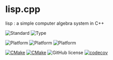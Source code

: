 # lisp.cpp

lisp : a simple computer algebra system in C++

<!-- ![lisp](./lisp.svg) -->

![Standard](https://img.shields.io/badge/c%2B%2B-17/20-blue.svg)
![Type](https://img.shields.io/badge/type-macro--free-blue)

![Platform](https://img.shields.io/badge/platform-linux-blue)
![Platform](https://img.shields.io/badge/platform-osx-blue)
![Platform](https://img.shields.io/badge/platform-win-blue)

[![CMake](https://github.com/BowenFu/lisp.cpp/actions/workflows/cmake.yml/badge.svg)](https://github.com/BowenFu/lisp.cpp/actions/workflows/cmake.yml)
[![CMake](https://github.com/BowenFu/lisp.cpp/actions/workflows/sanitizers.yml/badge.svg)](https://github.com/BowenFu/lisp.cpp/actions/workflows/sanitizers.yml)
![GitHub license](https://img.shields.io/github/license/BowenFu/lisp.cpp.svg)
[![codecov](https://codecov.io/gh/BowenFu/lisp.cpp/branch/main/graph/badge.svg?token=BNWHFLNNSD)](https://codecov.io/gh/BowenFu/lisp.cpp)
